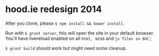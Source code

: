 # hood.ie redesign 2014

After you clone, please `$ npm install && bower install`.

Run with `$ grunt server`, this will open the site in your default browser. You'll have livereload enabled on all `html, `scss and `js files in `src`;

`$ grunt build` should work but might need some cleanup.
